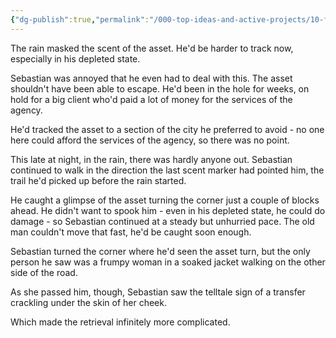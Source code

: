 ```yaml
---
{"dg-publish":true,"permalink":"/000-top-ideas-and-active-projects/10-fiction/sineaters/sebastian/1/"}
---
```


The rain masked the scent of the asset.  He'd be harder to track now, especially in his depleted state.

Sebastian was annoyed that he even had to deal with this.  The asset shouldn't have been able to escape.  He'd been in the hole for weeks, on hold for a big client who'd paid a lot of money for the services of the agency.

He'd tracked the asset to a section of the city he preferred to avoid - no one here could afford the services of the agency, so there was no point.

This late at night, in the rain, there was hardly anyone out.  Sebastian continued to walk in the direction the last scent marker had pointed him, the trail he'd picked up before the rain started.

He caught a glimpse of the asset turning the corner just a couple of blocks ahead.  He didn't want to spook him - even in his depleted state, he could do damage - so Sebastian continued at a steady but unhurried pace.  The old man couldn't move that fast, he'd be caught soon enough.

Sebastian turned the corner where he'd seen the asset turn, but the only person he saw was a frumpy woman in a soaked jacket walking on the other side of the road.

As she passed him, though, Sebastian saw the telltale sign of a transfer crackling under the skin of her cheek.

Which made the retrieval infinitely more complicated.